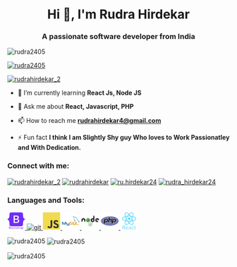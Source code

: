 <h1 align="center">Hi 👋, I'm Rudra Hirdekar</h1>
<h3 align="center">A passionate software developer from India</h3>

<p align="left"> <img src="https://komarev.com/ghpvc/?username=rudra2405&label=Profile%20views&color=0e75b6&style=flat" alt="rudra2405" /> </p>

<p align="left"> <a href="https://github.com/ryo-ma/github-profile-trophy"><img src="https://github-profile-trophy.vercel.app/?username=rudra2405" alt="rudra2405" /></a> </p>

<p align="left"> <a href="https://twitter.com/rudrahirdekar_2" target="blank"><img src="https://img.shields.io/twitter/follow/rudrahirdekar_2?logo=twitter&style=for-the-badge" alt="rudrahirdekar_2" /></a> </p>

- 🌱 I’m currently learning **React Js, Node JS**

- 💬 Ask me about **React, Javascript, PHP**

- 📫 How to reach me **rudrahirdekar4@gmail.com**

- ⚡ Fun fact **I think I am Slightly Shy guy Who loves to Work Passionatley and With Dedication.**

<h3 align="left">Connect with me:</h3>
<p align="left">
<a href="https://twitter.com/rudrahirdekar_2" target="blank"><img align="center" src="https://raw.githubusercontent.com/rahuldkjain/github-profile-readme-generator/master/src/images/icons/Social/twitter.svg" alt="rudrahirdekar_2" height="30" width="40" /></a>
<a href="https://linkedin.com/in/rudrahirdekar" target="blank"><img align="center" src="https://raw.githubusercontent.com/rahuldkjain/github-profile-readme-generator/master/src/images/icons/Social/linked-in-alt.svg" alt="rudrahirdekar" height="30" width="40" /></a>
<a href="https://fb.com/ru.hirdekar24" target="blank"><img align="center" src="https://raw.githubusercontent.com/rahuldkjain/github-profile-readme-generator/master/src/images/icons/Social/facebook.svg" alt="ru.hirdekar24" height="30" width="40" /></a>
<a href="https://instagram.com/rudra_hirdekar24" target="blank"><img align="center" src="https://raw.githubusercontent.com/rahuldkjain/github-profile-readme-generator/master/src/images/icons/Social/instagram.svg" alt="rudra_hirdekar24" height="30" width="40" /></a>
</p>

<h3 align="left">Languages and Tools:</h3>
<p align="left"> <a href="https://getbootstrap.com" target="_blank" rel="noreferrer"> <img src="https://raw.githubusercontent.com/devicons/devicon/master/icons/bootstrap/bootstrap-plain-wordmark.svg" alt="bootstrap" width="40" height="40"/> </a> <a href="https://git-scm.com/" target="_blank" rel="noreferrer"> <img src="https://www.vectorlogo.zone/logos/git-scm/git-scm-icon.svg" alt="git" width="40" height="40"/> </a> <a href="https://developer.mozilla.org/en-US/docs/Web/JavaScript" target="_blank" rel="noreferrer"> <img src="https://raw.githubusercontent.com/devicons/devicon/master/icons/javascript/javascript-original.svg" alt="javascript" width="40" height="40"/> </a> <a href="https://www.mysql.com/" target="_blank" rel="noreferrer"> <img src="https://raw.githubusercontent.com/devicons/devicon/master/icons/mysql/mysql-original-wordmark.svg" alt="mysql" width="40" height="40"/> </a> <a href="https://nodejs.org" target="_blank" rel="noreferrer"> <img src="https://raw.githubusercontent.com/devicons/devicon/master/icons/nodejs/nodejs-original-wordmark.svg" alt="nodejs" width="40" height="40"/> </a> <a href="https://www.php.net" target="_blank" rel="noreferrer"> <img src="https://raw.githubusercontent.com/devicons/devicon/master/icons/php/php-original.svg" alt="php" width="40" height="40"/> </a> <a href="https://reactjs.org/" target="_blank" rel="noreferrer"> <img src="https://raw.githubusercontent.com/devicons/devicon/master/icons/react/react-original-wordmark.svg" alt="react" width="40" height="40"/> </a> </p>

<p><img align="left" src="https://github-readme-stats.vercel.app/api/top-langs?username=rudra2405&show_icons=true&locale=en&layout=compact" alt="rudra2405" /></p>

<p>&nbsp;<img align="center" src="https://github-readme-stats.vercel.app/api?username=rudra2405&show_icons=true&locale=en" alt="rudra2405" /></p>

<p><img align="center" src="https://github-readme-streak-stats.herokuapp.com/?user=rudra2405&" alt="rudra2405" /></p>
